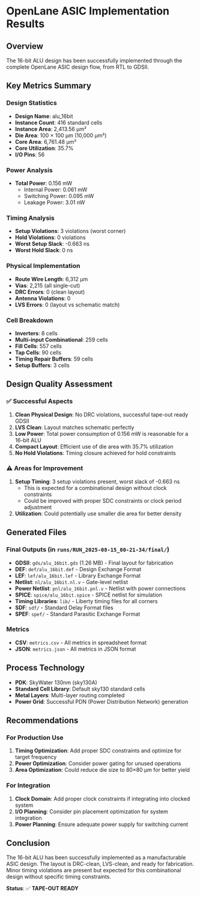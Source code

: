 # OpenLane ASIC Implementation Results

## Overview
The 16-bit ALU design has been successfully implemented through the complete OpenLane ASIC design flow, from RTL to GDSII.

## Key Metrics Summary

### Design Statistics
- **Design Name**: alu_16bit
- **Instance Count**: 416 standard cells
- **Instance Area**: 2,413.56 µm²
- **Die Area**: 100 × 100 µm (10,000 µm²)
- **Core Area**: 6,761.48 µm²
- **Core Utilization**: 35.7%
- **I/O Pins**: 56

### Power Analysis
- **Total Power**: 0.156 mW
  - Internal Power: 0.061 mW
  - Switching Power: 0.095 mW
  - Leakage Power: 3.01 nW

### Timing Analysis
- **Setup Violations**: 3 violations (worst corner)
- **Hold Violations**: 0 violations
- **Worst Setup Slack**: -0.663 ns
- **Worst Hold Slack**: 0 ns

### Physical Implementation
- **Route Wire Length**: 6,312 µm
- **Vias**: 2,215 (all single-cut)
- **DRC Errors**: 0 (clean layout)
- **Antenna Violations**: 0
- **LVS Errors**: 0 (layout vs schematic match)

### Cell Breakdown
- **Inverters**: 8 cells
- **Multi-input Combinational**: 259 cells
- **Fill Cells**: 557 cells
- **Tap Cells**: 90 cells
- **Timing Repair Buffers**: 59 cells
- **Setup Buffers**: 3 cells

## Design Quality Assessment

### ✅ Successful Aspects
1. **Clean Physical Design**: No DRC violations, successful tape-out ready GDSII
2. **LVS Clean**: Layout matches schematic perfectly
3. **Low Power**: Total power consumption of 0.156 mW is reasonable for a 16-bit ALU
4. **Compact Layout**: Efficient use of die area with 35.7% utilization
5. **No Hold Violations**: Timing closure achieved for hold constraints

### ⚠️ Areas for Improvement
1. **Setup Timing**: 3 setup violations present, worst slack of -0.663 ns
   - This is expected for a combinational design without clock constraints
   - Could be improved with proper SDC constraints or clock period adjustment
2. **Utilization**: Could potentially use smaller die area for better density

## Generated Files

### Final Outputs (in `runs/RUN_2025-08-15_00-21-34/final/`)
- **GDSII**: `gds/alu_16bit.gds` (1.26 MB) - Final layout for fabrication
- **DEF**: `def/alu_16bit.def` - Design Exchange Format
- **LEF**: `lef/alu_16bit.lef` - Library Exchange Format
- **Netlist**: `nl/alu_16bit.nl.v` - Gate-level netlist
- **Power Netlist**: `pnl/alu_16bit.pnl.v` - Netlist with power connections
- **SPICE**: `spice/alu_16bit.spice` - SPICE netlist for simulation
- **Timing Libraries**: `lib/` - Liberty timing files for all corners
- **SDF**: `sdf/` - Standard Delay Format files
- **SPEF**: `spef/` - Standard Parasitic Exchange Format

### Metrics
- **CSV**: `metrics.csv` - All metrics in spreadsheet format
- **JSON**: `metrics.json` - All metrics in JSON format

## Process Technology
- **PDK**: SkyWater 130nm (sky130A)
- **Standard Cell Library**: Default sky130 standard cells
- **Metal Layers**: Multi-layer routing completed
- **Power Grid**: Successful PDN (Power Distribution Network) generation

## Recommendations

### For Production Use
1. **Timing Optimization**: Add proper SDC constraints and optimize for target frequency
2. **Power Optimization**: Consider power gating for unused operations
3. **Area Optimization**: Could reduce die size to 80×80 µm for better yield

### For Integration
1. **Clock Domain**: Add proper clock constraints if integrating into clocked system
2. **I/O Planning**: Consider pin placement optimization for system integration
3. **Power Planning**: Ensure adequate power supply for switching current

## Conclusion
The 16-bit ALU has been successfully implemented as a manufacturable ASIC design. The layout is DRC-clean, LVS-clean, and ready for fabrication. Minor timing violations are present but expected for this combinational design without specific timing constraints.

**Status**: ✅ **TAPE-OUT READY**